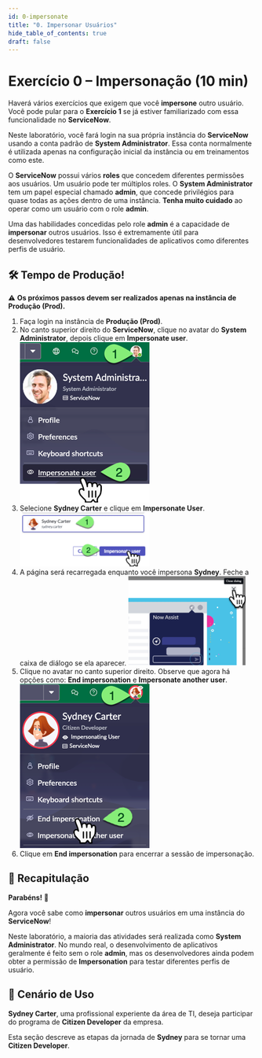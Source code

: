 ```yaml
---
id: 0-impersonate
title: "0. Impersonar Usuários"
hide_table_of_contents: true
draft: false
---
```


# Exercício 0 – Impersonação (10 min)

Haverá vários exercícios que exigem que você **impersone** outro usuário. Você pode pular para o **Exercício 1** se já estiver familiarizado com essa funcionalidade no **ServiceNow**.

Neste laboratório, você fará login na sua própria instância do **ServiceNow** usando a conta padrão de **System Administrator**. Essa conta normalmente é utilizada apenas na configuração inicial da instância ou em treinamentos como este.

O **ServiceNow** possui vários **roles** que concedem diferentes permissões aos usuários. Um usuário pode ter múltiplos roles. O **System Administrator** tem um papel especial chamado **admin**, que concede privilégios para quase todas as ações dentro de uma instância. **Tenha muito cuidado** ao operar como um usuário com o role **admin**.

Uma das habilidades concedidas pelo role **admin** é a capacidade de **impersonar** outros usuários. Isso é extremamente útil para desenvolvedores testarem funcionalidades de aplicativos como diferentes perfis de usuário.

## 🛠️ Tempo de Produção!  

⚠️ **Os próximos passos devem ser realizados apenas na instância de Produção (Prod).**  

1. Faça login na instância de **Produção (Prod)**.  
2. No canto superior direito do **ServiceNow**, clique no avatar do **System Administrator**, depois clique em **Impersonate user**. 
   ![](../images/2025-02-11-13-39-44.png)
3. Selecione **Sydney Carter** e clique em **Impersonate User**. 
   ![](../images/2025-02-11-13-39-57.png)
4. A página será recarregada enquanto você impersona **Sydney**. Feche a caixa de diálogo se ela aparecer. 
   ![](../images/2025-02-11-13-40-07.png)
5. Clique no avatar no canto superior direito. Observe que agora há opções como: **End impersonation** e **Impersonate another user**.  
   ![](../images/2025-02-11-13-40-18.png)
6. Clique em **End impersonation** para encerrar a sessão de impersonação.  

## 🎯 Recapitulação  

**Parabéns!** 🎉  

Agora você sabe como **impersonar** outros usuários em uma instância do **ServiceNow**!  

Neste laboratório, a maioria das atividades será realizada como **System Administrator**. No mundo real, o desenvolvimento de aplicativos geralmente é feito sem o role **admin**, mas os desenvolvedores ainda podem obter a permissão de **Impersonation** para testar diferentes perfis de usuário.  

## 📌 Cenário de Uso  

**Sydney Carter**, uma profissional experiente da área de TI, deseja participar do programa de **Citizen Developer** da empresa.  

Esta seção descreve as etapas da jornada de **Sydney** para se tornar uma **Citizen Developer**.  